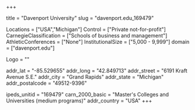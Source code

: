 
+++

title = "Davenport University"
slug = "davenport.edu_169479"

Locations = ["USA","Michigan"]
Control = ["Private not-for-profit"]
CarnegieClassification = ["Schools of business and management"]
AthleticConferences = ["None"]
InstitutionalSize = ["5,000 - 9,999"]
domain = ["davenport.edu"]

Logo = ""

addr_lat = "-85.529655"
addr_long = "42.849713"
addr_street = "6191 Kraft Avenue S.E."
addr_city = "Grand Rapids"
addr_state = "Michigan"
addr_postalcode = "49512-9396"

ipeds_unitid = "169479"
carn_2000_basic = "Master's Colleges and Universities (medium programs)"
addr_country = "USA"
+++
    
